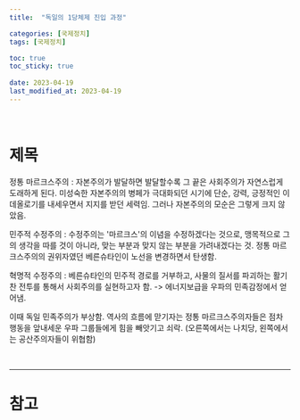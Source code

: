```yaml
---
title:  "독일의 1당체제 진입 과정"

categories: [국제정치]
tags: [국제정치]

toc: true
toc_sticky: true
 
date: 2023-04-19
last_modified_at: 2023-04-19
---
```


<br>

# 제목

정통 마르크스주의 : 자본주의가 발달하면 발달할수록 그 끝은 사회주의가 자연스럽게 도래하게 된다.
미성숙한 자본주의의 병페가 극대화되던 시기에 단순, 강력, 긍정적인 이데올로기를 내세우면서 지지를 받던 세력임.
그러나 자본주의의 모순은 그렇게 크지 않았음.

민주적 수정주의 : 수정주의는 '마르크스'의 이념을 수정하겠다는 것으로, 맹목적으로 그의 생각을 따를 것이 아니라, 맞는 부분과 맞지 않는 부분을 가려내겠다는 것. 정통 마르크스주의의 권위자였던 베른슈타인이 노선을 변경하면서 탄생함.

혁명적 수정주의 : 베른슈타인의 민주적 경로를 거부하고, 사물의 질서를 파괴하는 활기찬 전투를 통해서 사회주의를 실현하고자 함. -> 에너지보급을 우파의 민족감정에서 얻어냄.

이때 독일 민족주의가 부상함.
역사의 흐름에 맏기자는 정통 마르크스주의자들은 점차 행동을 앞내세운 우파 그룹들에게 힘을 빼앗기고 쇠락. (오른쪽에서는 나치당, 왼쪽에서는 공산주의자들이 위협함)

<br>

---
# 참고